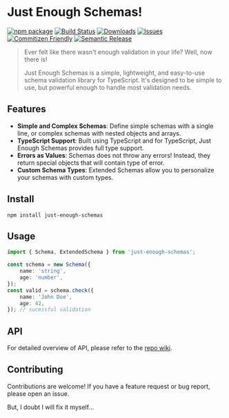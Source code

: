 # Just Enough Schemas!

[![npm package][npm-img]][npm-url]
[![Build Status][build-img]][build-url]
[![Downloads][downloads-img]][downloads-url]
[![Issues][issues-img]][issues-url]
[![Commitizen Friendly][commitizen-img]][commitizen-url]
[![Semantic Release][semantic-release-img]][semantic-release-url]

> Ever felt like there wasn't enough validation in your life? Well, now there is!
>
> Just Enough Schemas is a simple, lightweight, and easy-to-use schema validation library for TypeScript.
> It's designed to be simple to use, but powerful enough to handle most validation needs.


## Features

- **Simple and Complex Schemas**: Define simple schemas with a single line, or complex schemas with nested objects and arrays. 
- **TypeScript Support**: Built using TypeScript and for TypeScript, Just Enough Schemas provides full type support.
- **Errors as Values**: Schemas does not throw any errors! Instead, they return special objects that will contain type of error.
- **Custom Schema Types**: Extended Schemas allow you to personalize your schemas with custom types.


## Install

```
npm install just-enough-schemas
```

## Usage

```ts
import { Schema, ExtendedSchema } from 'just-enough-schemas';

const schema = new Schema({
    name: 'string',
    age: 'number',
});
const valid = schema.check({
    name: 'John Doe',
    age: 42,
}); // sucessful validation

```

## API

For detailed overview of API, please refer to the [repo wiki][api-wiki-url].


## Contributing

Contributions are welcome! If you have a feature request or bug report, please open an issue. 

But, I doubt I will fix it myself...

[build-img]:https://github.com/CatOfJupit3r/just-enough-schemas/actions/workflows/release.yml/badge.svg

[build-url]:https://github.com/CatOfJupit3r/just-enough-schemas/actions/workflows/release.yml

[downloads-img]:https://img.shields.io/npm/dt/typescript-npm-package-template

[downloads-url]:https://www.npmtrends.com/typescript-npm-package-template

[npm-img]:https://img.shields.io/npm/v/typescript-npm-package-template

[npm-url]:https://www.npmjs.com/package/just-enough-schemas

[issues-img]:https://img.shields.io/github/issues/ryansonshine/typescript-npm-package-template

[issues-url]:https://github.com/CatOfJupit3r/just-enough-schemas/issues

[semantic-release-img]:https://img.shields.io/badge/%20%20%F0%9F%93%A6%F0%9F%9A%80-semantic--release-e10079.svg

[semantic-release-url]:https://github.com/semantic-release/semantic-release

[commitizen-img]:https://img.shields.io/badge/commitizen-friendly-brightgreen.svg

[commitizen-url]:http://commitizen.github.io/cz-cli/

[api-wiki-url]:https://github.com/CatOfJupit3r/just-enough-schemas/wiki